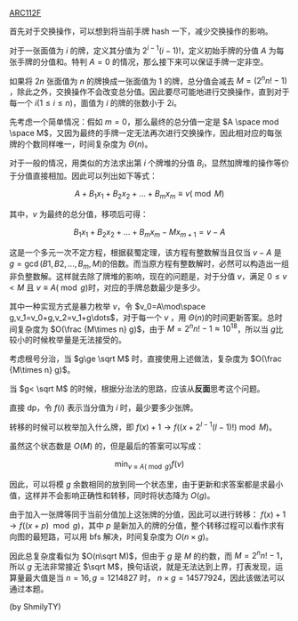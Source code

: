 [ARC112F](https://atcoder.jp/contests/arc112/tasks/arc112_f)

<!-- more -->

首先对于交换操作，可以想到将当前手牌 hash 一下，减少交换操作的影响。

对于一张面值为 $i$ 的牌，定义其分值为 $2^{i-1}(i-1)!$​ ，定义初始手牌的分值 $A$ 为每张手牌的分值和。特判 $A=0$ 的情况，那么接下来可以保证手牌一定非空。

如果将 $2n$ 张面值为 $n$ 的牌换成一张面值为 $1$ 的牌，总分值会减去 $M=(2^{n}n!-1)$​​，除此之外，交换操作不会改变总分值。因此要尽可能地进行交换操作，直到对于每一个 $i(1\le i\le n)$​，面值为 $i$ 的牌的张数小于 $2i$。

先考虑一个简单情况：假如 $m=0$​​，那么最终的总分值一定是 $A \space mod \space M$，又因为最终的手牌一定无法再次进行交换操作，因此相对应的每张牌的个数同样唯一，时间复杂度为 $\Theta(n)$。

对于一般的情况，用类似的方法求出第 $i$ 个牌堆的分值 $B_i$，显然加牌堆的操作等价于分值直接相加。因此可以列出如下等式：

$$
A+B_1x_1+B_2x_2+\dots+B_mx_m\equiv v(\bmod M)
$$

其中，$v$ 为最终的总分值，移项后可得：

$$
B_1x_1+B_2x_2+\dots+B_mx_m-Mx_{m+1}=v-A
$$

这是一个多元一次不定方程，根据裴蜀定理，该方程有整数解当且仅当 $v-A$​​​ 是 $g=\gcd(B1,B2,\dots,B_m,M)$​​​​ 的倍数。而当原方程有整数解时，必然可以构造出一组非负整数解。这样就去除了牌堆的影响，现在的问题是，对于分值 $v$​​，满足 $0\le v< M$​ 且 $v\equiv A(\bmod g)$​ 时，对应的手牌总数最少是多少。

其中一种实现方式是暴力枚举 $v$​​，令 $v_0=A\mod\space g,v_1=v_0+g,v_2=v_1+g\dots$​​，对于每一个 $v$​​ ，用 $\Theta(n)$​​ 的时间更新答案。总时间复杂度为 $O(\frac {M\times n} g)$​​，由于 $M=2^nn!-1\approx10^{18}$​​，所以当 $g$​​ 比较小的时候枚举量是无法接受的。

考虑根号分治，当 $g\ge \sqrt M$ 时，直接使用上述做法，复杂度为 $O(\frac {M\times n} g)$。

当 $g< \sqrt M$ 的时候，根据分治法的思路，应该从**反面**思考这个问题。

直接 dp，令 $f(i)$ 表示当分值为 $i$ 时，最少要多少张牌。

转移的时候可以枚举加入什么牌，即 $f(x)+1\rightarrow f((x+2^{l-1}(l-1)!)\bmod M)$​。

虽然这个状态数是 $O(M)$ 的，但是最后的答案可以写成：

$$
\min_{v\equiv A(\bmod g)} f(v)
$$

因此，可以将模 $g$ 余数相同的放到同一个状态里，由于更新和求答案都是求最小值，这样并不会影响正确性和转移，同时将状态降为 $O(g)$。

由于加入一张牌等同于当前分值加上这张牌的分值，因此可以进行转移： $f(x)+1 \rightarrow f((x+p) \mod g)$​ ，其中 $p$ 是新加入的牌的分值，整个转移过程可以看作求有向图的最短路，可以用 bfs 解决，时间复杂度为 $O(n\times g)$​。​​

因此总复杂度看似为 $O(n\sqrt M)$​​​​​，但由于​ $g$​​​ 是 $M$​​​ 的约数，而 $M=2^nn!-1$​​​，所以 $g$​​​ 无法非常接近 $\sqrt M$​​​，换句话说，就是无法达到上界，打表发现，运算量最大值是当 $n=16,g=1214827$​​​​ 时， $n\times g=14577924$​​​​，因此该做法可以通过本题。

(by ShmilyTY)
